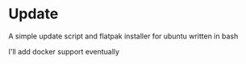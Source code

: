 # Update
A simple update script and flatpak installer for ubuntu written in bash

I'll add docker support eventually

